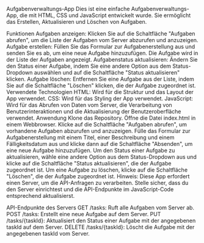 Aufgabenverwaltungs-App
Dies ist eine einfache Aufgabenverwaltungs-App, die mit HTML, CSS und JavaScript entwickelt wurde. Sie ermöglicht das Erstellen, Aktualisieren und Löschen von Aufgaben.

Funktionen
Aufgaben anzeigen: Klicken Sie auf die Schaltfläche "Aufgaben abrufen", um die Liste der Aufgaben vom Server abzurufen und anzuzeigen.
Aufgabe erstellen: Füllen Sie das Formular zur Aufgabenerstellung aus und senden Sie es ab, um eine neue Aufgabe hinzuzufügen. Die Aufgabe wird in der Liste der Aufgaben angezeigt.
Aufgabenstatus aktualisieren: Ändern Sie den Status einer Aufgabe, indem Sie eine andere Option aus dem Status-Dropdown auswählen und auf die Schaltfläche "Status aktualisieren" klicken.
Aufgabe löschen: Entfernen Sie eine Aufgabe aus der Liste, indem Sie auf die Schaltfläche "Löschen" klicken, die der Aufgabe zugeordnet ist.
Verwendete Technologien
HTML: Wird für die Struktur und das Layout der App verwendet.
CSS: Wird für das Styling der App verwendet.
JavaScript: Wird für das Abrufen von Daten vom Server, die Verarbeitung von Benutzerinteraktionen und die Aktualisierung der Benutzeroberfläche verwendet.
Anwendung
Klone das Repository.
Öffne die Datei index.html in einem Webbrowser.
Klicke auf die Schaltfläche "Aufgaben abrufen", um vorhandene Aufgaben abzurufen und anzuzeigen.
Fülle das Formular zur Aufgabenerstellung mit einem Titel, einer Beschreibung und einem Fälligkeitsdatum aus und klicke dann auf die Schaltfläche "Absenden", um eine neue Aufgabe hinzuzufügen.
Um den Status einer Aufgabe zu aktualisieren, wähle eine andere Option aus dem Status-Dropdown aus und klicke auf die Schaltfläche "Status aktualisieren", die der Aufgabe zugeordnet ist.
Um eine Aufgabe zu löschen, klicke auf die Schaltfläche "Löschen", die der Aufgabe zugeordnet ist.
Hinweis: Diese App erfordert einen Server, um die API-Anfragen zu verarbeiten. Stelle sicher, dass du den Server einrichtest und die API-Endpunkte im JavaScript-Code entsprechend aktualisierst.

API-Endpunkte des Servers
GET /tasks: Ruft alle Aufgaben vom Server ab.
POST /tasks: Erstellt eine neue Aufgabe auf dem Server.
PUT /tasks/{taskId}: Aktualisiert den Status einer Aufgabe mit der angegebenen taskId auf dem Server.
DELETE /tasks/{taskId}: Löscht die Aufgabe mit der angegebenen taskId vom Server.
